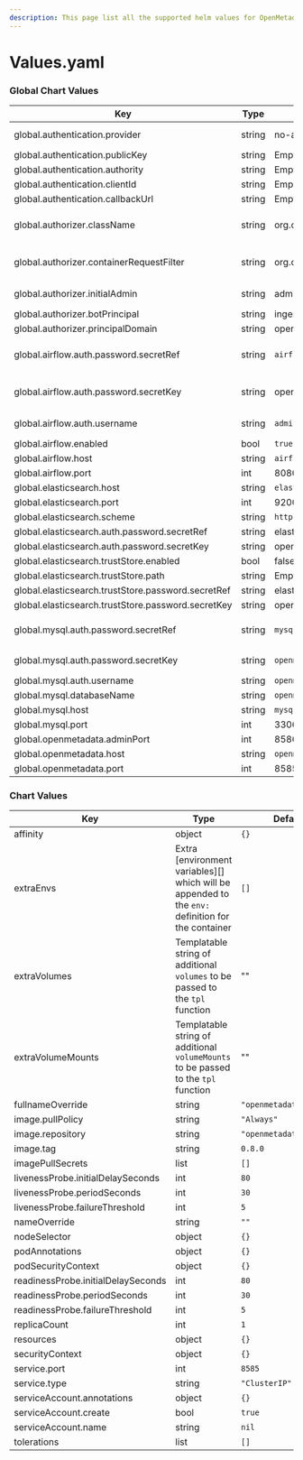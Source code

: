 ```yaml
---
description: This page list all the supported helm values for OpenMetadata Helm Charts
---
```


# Values.yaml

### Global Chart Values

| Key                                                | Type   | Default                                          | Description                                                                                                                                     |
| -------------------------------------------------- | ------ | ------------------------------------------------ | ----------------------------------------------------------------------------------------------------------------------------------------------- |
| global.authentication.provider                     | string | no-auth                                          | Possible Values can be no-auth, okta, google, auth0, azure                                                                                      |
| global.authentication.publicKey                    | string | Empty String                                     | Endpoint URL to Auth Provider Public Key                                                                                                        |
| global.authentication.authority                    | string | Empty String                                     | Authority Endpoint URL of Auth Provider                                                                                                         |
| global.authentication.clientId                     | string | Empty String                                     | Application Client Identifier                                                                                                                   |
| global.authentication.callbackUrl                  | string | Empty String                                     | OpenMetadata Auth Callback URL                                                                                                                  |
| global.authorizer.className                        | string | org.openmetadata.catalog.security.NoopAuthorizer | Possible values can be "org.openmetadata.catalog.security.NoopAuthorizer", "org.openmetadata.catalog.security.DefaultAuthorizer"                |
| global.authorizer.containerRequestFilter           | string | org.openmetadata.catalog.security.NoopFilter     | Possible values can be "org.openmetadata.catalog.security.NoopFilter", "org.openmetadata.catalog.security.JwtFilter"                            |
| global.authorizer.initialAdmin                     | string | admin                                            | Principal name to be the initial Admin of OpenMetadata UI                                                                                       |
| global.authorizer.botPrincipal                     | string | ingestion-bot                                    |                                                                                                                                                 |
| global.authorizer.principalDomain                  | string | open-metadata.org                                |                                                                                                                                                 |
| global.airflow.auth.password.secretRef             | string | `airflow-secrets`                                | The reference to a secret containing airflow authentication password wrapped in `kubernetes secrets.`Required global.airflow.enabled is 'true'. |
| global.airflow.auth.password.secretKey             | string | openmetadata-airflow-password                    | The key of a secret containing airflow authentication password wrapped in `kubernetes secrets.`Required global.airflow.enabled is 'true'.       |
| global.airflow.auth.username                       | string | `admin`                                          | Username for airflow configuration. Required global.airflow.enabled is 'true'.                                                                  |
| global.airflow.enabled                             | bool   | `true`                                           | Whether airflow configuration is enabled.                                                                                                       |
| global.airflow.host                                | string | `airflow`                                        | Airflow Endpoint URI.                                                                                                                           |
| global.airflow.port                                | int    | 8080                                             | Airflow Endpoint URI port.                                                                                                                      |
| global.elasticsearch.host                          | string | `elasticsearch`                                  |                                                                                                                                                 |
| global.elasticsearch.port                          | int    | 9200                                             |                                                                                                                                                 |
| global.elasticsearch.scheme                        | string | `http`                                           |                                                                                                                                                 |
| global.elasticsearch.auth.password.secretRef       | string | elasticsearch-secrets                            |                                                                                                                                                 |
| global.elasticsearch.auth.password.secretKey       | string | openmetadata-elastcisearch-password              |                                                                                                                                                 |
| global.elasticsearch.trustStore.enabled            | bool   | false                                            |                                                                                                                                                 |
| global.elasticsearch.trustStore.path               | string | Empty String                                     |                                                                                                                                                 |
| global.elasticsearch.trustStore.password.secretRef | string | elasticsearch-truststore-secrets                 |                                                                                                                                                 |
| global.elasticsearch.trustStore.password.secretKey | string | openmetadata-elasticsearch-truststore-password   |                                                                                                                                                 |
| global.mysql.auth.password.secretRef               | string | `mysql-secrets`                                  | The reference to a secret containing mysql authentication password wrapped in `kubernetes secrets`                                              |
| global.mysql.auth.password.secretKey               | string | `openmetadata-mysql-password`                    | The key of a secret  containing mysql authentication password wrapped in `kubernetes secrets`                                                   |
| global.mysql.auth.username                         | string | `openmetadata_user`                              | Username for mysql openmetadata configuration                                                                                                   |
| global.mysql.databaseName                          | string | `openmetadata_db`                                | Database Name for mysql openmetadata configuration                                                                                              |
| global.mysql.host                                  | string | `mysql`                                          |                                                                                                                                                 |
| global.mysql.port                                  | int    | 3306                                             |                                                                                                                                                 |
| global.openmetadata.adminPort                      | int    | 8586                                             |                                                                                                                                                 |
| global.openmetadata.host                           | string | `openmetadata`                                   |                                                                                                                                                 |
| global.openmetadata.port                           | int    | 8585                                             |                                                                                                                                                 |

### Chart Values

| Key                                | Type                                                                                                | Default                 |
| ---------------------------------- | --------------------------------------------------------------------------------------------------- | ----------------------- |
| affinity                           | object                                                                                              | `{}`                    |
| extraEnvs                          | Extra \[environment variables]\[] which will be appended to the `env:` definition for the container | `[]`                    |
| extraVolumes                       | Templatable string of additional `volumes` to be passed to the `tpl` function                       | ""                      |
| extraVolumeMounts                  | Templatable string of additional `volumeMounts` to be passed to the `tpl` function                  | ""                      |
| fullnameOverride                   | string                                                                                              | `"openmetadata"`        |
| image.pullPolicy                   | string                                                                                              | `"Always"`              |
| image.repository                   | string                                                                                              | `"openmetadata/server"` |
| image.tag                          | string                                                                                              | `0.8.0`                 |
| imagePullSecrets                   | list                                                                                                | `[]`                    |
| livenessProbe.initialDelaySeconds  | int                                                                                                 | `80`                    |
| livenessProbe.periodSeconds        | int                                                                                                 | `30`                    |
| livenessProbe.failureThreshold     | int                                                                                                 | `5`                     |
| nameOverride                       | string                                                                                              | `""`                    |
| nodeSelector                       | object                                                                                              | `{}`                    |
| podAnnotations                     | object                                                                                              | `{}`                    |
| podSecurityContext                 | object                                                                                              | `{}`                    |
| readinessProbe.initialDelaySeconds | int                                                                                                 | `80`                    |
| readinessProbe.periodSeconds       | int                                                                                                 | `30`                    |
| readinessProbe.failureThreshold    | int                                                                                                 | `5`                     |
| replicaCount                       | int                                                                                                 | `1`                     |
| resources                          | object                                                                                              | `{}`                    |
| securityContext                    | object                                                                                              | `{}`                    |
| service.port                       | int                                                                                                 | `8585`                  |
| service.type                       | string                                                                                              | `"ClusterIP"`           |
| serviceAccount.annotations         | object                                                                                              | `{}`                    |
| serviceAccount.create              | bool                                                                                                | `true`                  |
| serviceAccount.name                | string                                                                                              | `nil`                   |
| tolerations                        | list                                                                                                | `[]`                    |
